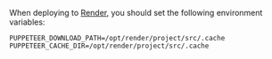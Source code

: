 When deploying to [Render](https://render.com), you should set the following environment variables:

`PUPPETEER_DOWNLOAD_PATH=/opt/render/project/src/.cache`
`PUPPETEER_CACHE_DIR=/opt/render/project/src/.cache`
